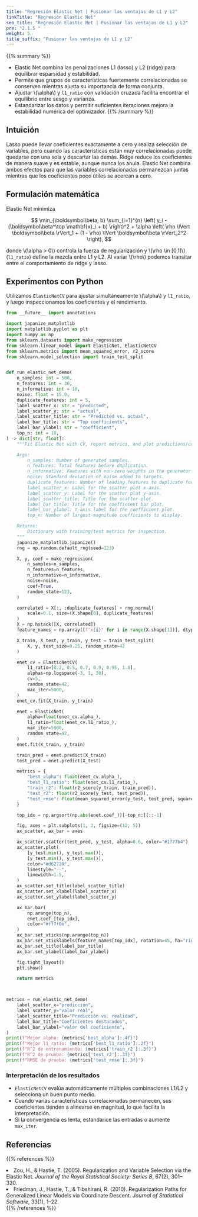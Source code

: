 ```yaml
---
title: "Regresión Elastic Net | Fusionar las ventajas de L1 y L2"
linkTitle: "Regresión Elastic Net"
seo_title: "Regresión Elastic Net | Fusionar las ventajas de L1 y L2"
pre: "2.1.5 "
weight: 5
title_suffix: "Fusionar las ventajas de L1 y L2"
---
```


{{% summary %}}
- Elastic Net combina las penalizaciones L1 (lasso) y L2 (ridge) para equilibrar esparsidad y estabilidad.
- Permite que grupos de características fuertemente correlacionadas se conserven mientras ajusta su importancia de forma conjunta.
- Ajustar \\(\alpha\\) y `l1_ratio` con validación cruzada facilita encontrar el equilibrio entre sesgo y varianza.
- Estandarizar los datos y permitir suficientes iteraciones mejora la estabilidad numérica del optimizador.
{{% /summary %}}

## Intuición
Lasso puede llevar coeficientes exactamente a cero y realiza selección de variables, pero cuando las características están muy correlacionadas puede quedarse con una sola y descartar las demás. Ridge reduce los coeficientes de manera suave y es estable, aunque nunca los anula. Elastic Net combina ambos efectos para que las variables correlacionadas permanezcan juntas mientras que los coeficientes poco útiles se acercan a cero.

## Formulación matemática
Elastic Net minimiza

$$
\min_{\boldsymbol\beta, b} \sum_{i=1}^{n} \left( y_i - (\boldsymbol\beta^\top \mathbf{x}_i + b) \right)^2 + \alpha \left( \rho \lVert \boldsymbol\beta \rVert_1 + (1 - \rho) \lVert \boldsymbol\beta \rVert_2^2 \right),
$$

donde \\(\alpha > 0\\) controla la fuerza de regularización y \\(\rho \in [0,1]\\) (`l1_ratio`) define la mezcla entre L1 y L2. Al variar \\(\rho\\) podemos transitar entre el comportamiento de ridge y lasso.

## Experimentos con Python
Utilizamos `ElasticNetCV` para ajustar simultáneamente \\(\alpha\\) y `l1_ratio`, y luego inspeccionamos los coeficientes y el rendimiento.

```python
from __future__ import annotations

import japanize_matplotlib
import matplotlib.pyplot as plt
import numpy as np
from sklearn.datasets import make_regression
from sklearn.linear_model import ElasticNet, ElasticNetCV
from sklearn.metrics import mean_squared_error, r2_score
from sklearn.model_selection import train_test_split


def run_elastic_net_demo(
    n_samples: int = 500,
    n_features: int = 30,
    n_informative: int = 10,
    noise: float = 15.0,
    duplicate_features: int = 5,
    label_scatter_x: str = "predicted",
    label_scatter_y: str = "actual",
    label_scatter_title: str = "Predicted vs. actual",
    label_bar_title: str = "Top coefficients",
    label_bar_ylabel: str = "coefficient",
    top_n: int = 10,
) -> dict[str, float]:
    """Fit Elastic Net with CV, report metrics, and plot predictions/coefs.

    Args:
        n_samples: Number of generated samples.
        n_features: Total features before duplication.
        n_informative: Features with non-zero weights in the generator.
        noise: Standard deviation of noise added to targets.
        duplicate_features: Number of leading features to duplicate for correlation.
        label_scatter_x: Label for the scatter plot x-axis.
        label_scatter_y: Label for the scatter plot y-axis.
        label_scatter_title: Title for the scatter plot.
        label_bar_title: Title for the coefficient bar plot.
        label_bar_ylabel: Y-axis label for the coefficient plot.
        top_n: Number of largest-magnitude coefficients to display.

    Returns:
        Dictionary with training/test metrics for inspection.
    """
    japanize_matplotlib.japanize()
    rng = np.random.default_rng(seed=123)

    X, y, coef = make_regression(
        n_samples=n_samples,
        n_features=n_features,
        n_informative=n_informative,
        noise=noise,
        coef=True,
        random_state=123,
    )

    correlated = X[:, :duplicate_features] + rng.normal(
        scale=0.1, size=(X.shape[0], duplicate_features)
    )
    X = np.hstack([X, correlated])
    feature_names = np.array([f"x{i}" for i in range(X.shape[1])], dtype=object)

    X_train, X_test, y_train, y_test = train_test_split(
        X, y, test_size=0.25, random_state=42
    )

    enet_cv = ElasticNetCV(
        l1_ratio=[0.2, 0.5, 0.7, 0.9, 0.95, 1.0],
        alphas=np.logspace(-3, 1, 30),
        cv=5,
        random_state=42,
        max_iter=5000,
    )
    enet_cv.fit(X_train, y_train)

    enet = ElasticNet(
        alpha=float(enet_cv.alpha_),
        l1_ratio=float(enet_cv.l1_ratio_),
        max_iter=5000,
        random_state=42,
    )
    enet.fit(X_train, y_train)

    train_pred = enet.predict(X_train)
    test_pred = enet.predict(X_test)

    metrics = {
        "best_alpha": float(enet_cv.alpha_),
        "best_l1_ratio": float(enet_cv.l1_ratio_),
        "train_r2": float(r2_score(y_train, train_pred)),
        "test_r2": float(r2_score(y_test, test_pred)),
        "test_rmse": float(mean_squared_error(y_test, test_pred, squared=False)),
    }

    top_idx = np.argsort(np.abs(enet.coef_))[-top_n:][::-1]

    fig, axes = plt.subplots(1, 2, figsize=(12, 5))
    ax_scatter, ax_bar = axes

    ax_scatter.scatter(test_pred, y_test, alpha=0.6, color="#1f77b4")
    ax_scatter.plot(
        [y_test.min(), y_test.max()],
        [y_test.min(), y_test.max()],
        color="#d62728",
        linestyle="--",
        linewidth=1.5,
    )
    ax_scatter.set_title(label_scatter_title)
    ax_scatter.set_xlabel(label_scatter_x)
    ax_scatter.set_ylabel(label_scatter_y)

    ax_bar.bar(
        np.arange(top_n),
        enet.coef_[top_idx],
        color="#ff7f0e",
    )
    ax_bar.set_xticks(np.arange(top_n))
    ax_bar.set_xticklabels(feature_names[top_idx], rotation=45, ha="right")
    ax_bar.set_title(label_bar_title)
    ax_bar.set_ylabel(label_bar_ylabel)

    fig.tight_layout()
    plt.show()

    return metrics



metrics = run_elastic_net_demo(
    label_scatter_x="predicción",
    label_scatter_y="valor real",
    label_scatter_title="Predicción vs. realidad",
    label_bar_title="Coeficientes destacados",
    label_bar_ylabel="valor del coeficiente",
)
print(f"Mejor alpha: {metrics['best_alpha']:.4f}")
print(f"Mejor l1_ratio: {metrics['best_l1_ratio']:.2f}")
print(f"R^2 de entrenamiento: {metrics['train_r2']:.3f}")
print(f"R^2 de prueba: {metrics['test_r2']:.3f}")
print(f"RMSE de prueba: {metrics['test_rmse']:.3f}")

```

### Interpretación de los resultados
- `ElasticNetCV` evalúa automáticamente múltiples combinaciones L1/L2 y selecciona un buen punto medio.
- Cuando varias características correlacionadas permanecen, sus coeficientes tienden a alinearse en magnitud, lo que facilita la interpretación.
- Si la convergencia es lenta, estandarice las entradas o aumente `max_iter`.

## Referencias
{{% references %}}
<li>Zou, H., &amp; Hastie, T. (2005). Regularization and Variable Selection via the Elastic Net. <i>Journal of the Royal Statistical Society: Series B</i>, 67(2), 301–320.</li>
<li>Friedman, J., Hastie, T., &amp; Tibshirani, R. (2010). Regularization Paths for Generalized Linear Models via Coordinate Descent. <i>Journal of Statistical Software</i>, 33(1), 1–22.</li>
{{% /references %}}
